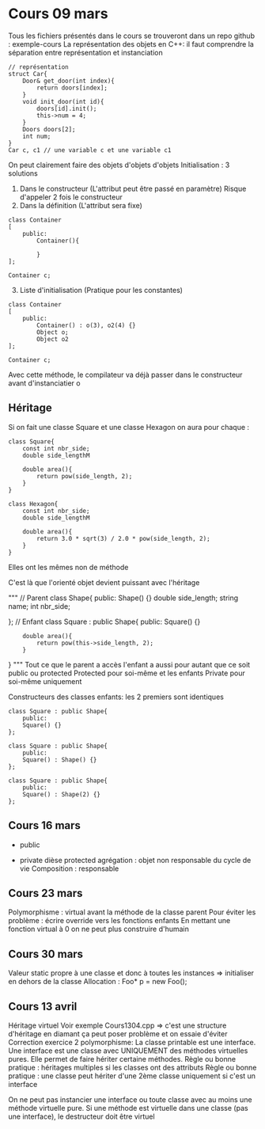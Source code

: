 # Cours 09 mars 
Tous les fichiers présentés dans le cours se trouveront dans un repo github : exemple-cours
La représentation des objets en C++:
il faut comprendre la séparation entre représentation et instanciation
```
// représentation
struct Car{
    Door& get_door(int index){
        return doors[index];
    }
    void init_door(int id){
        doors[id].init();
        this->num = 4;
    }
    Doors doors[2];
    int num;
}
Car c, c1 // une variable c et une variable c1
```
On peut clairement faire des objets d'objets d'objets
Initialisation : 3 solutions
1) Dans le constructeur (L'attribut peut être passé en paramètre)
    Risque d'appeler 2 fois le constructeur
2) Dans la définition (L'attribut sera fixe)
```
class Container
[
    public:
        Container(){

        }
];

Container c;
```
3) Liste d'initialisation (Pratique pour les constantes)
```
class Container
[
    public:
        Container() : o(3), o2(4) {}
        Object o;
        Object o2
];

Container c;
```
Avec cette méthode, le compilateur va déjà passer dans le constructeur avant d'instanciatier o



## Héritage
Si on fait une classe Square et une classe Hexagon on aura pour chaque :
```
class Square{
    const int nbr_side;
    double side_lengthM

    double area(){
        return pow(side_length, 2);
    }
}

class Hexagon{
    const int nbr_side;
    double side_lengthM

    double area(){
        return 3.0 * sqrt(3) / 2.0 * pow(side_length, 2);
    }
}
```
Elles ont les mêmes non de méthode

C'est là que l'orienté objet devient puissant avec l'héritage

"""
// Parent
class Shape{
    public:
        Shape() {}
        double side_length;
        string name;
        int nbr_side;

};
// Enfant
class Square : public Shape{
    public:
        Square() {}

        double area(){
            return pow(this->side_length, 2);
        }
}
"""
Tout ce que le parent a accès l'enfant a aussi pour autant que ce soit public ou protected
Protected pour soi-même et les enfants
Private pour soi-même uniquement

Constructeurs des classes enfants: les 2 premiers sont identiques
```
class Square : public Shape{
    public:
    Square() {}
};

class Square : public Shape{
    public:
    Square() : Shape() {}
};

class Square : public Shape{
    public:
    Square() : Shape(2) {}
};
```


## Cours 16 mars
+ public
- private
dièse protected
agrégation : objet non responsable du cycle de vie
Composition : responsable


## Cours 23 mars
Polymorphisme : virtual avant la méthode de la classe parent
Pour éviter les problème : écrire override vers les fonctions enfants
En mettant une fonction virtual à 0 on ne peut plus construire d'humain


## Cours 30 mars
Valeur static propre à une classe et donc à toutes les instances
=> initialiser en dehors de la classe
Allocation : Foo* p = new Foo();

## Cours 13 avril
Héritage virtuel
Voir exemple Cours1304.cpp => c'est une structure d'héritage en diamant
ça peut poser problème et on essaie d'éviter
Correction exercice 2 polymorphisme:
La classe printable est une interface. Une interface est une classe avec UNIQUEMENT des méthodes virtuelles pures. Elle permet de faire hériter certaine méthodes.
Règle ou bonne pratique : héritages multiples si les classes ont des attributs
Règle ou bonne pratique : une classe peut hériter d'une 2ème classe uniquement si c'est un interface

On ne peut pas instancier une interface ou toute classe avec au moins une méthode virtuelle pure.
Si une méthode est virtuelle dans une classe (pas une interface), le destructeur doit être virtuel

